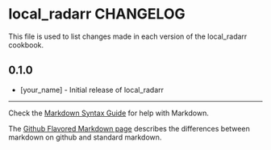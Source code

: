 # local_radarr CHANGELOG

This file is used to list changes made in each version of the local_radarr cookbook.

## 0.1.0
- [your_name] - Initial release of local_radarr

- - -
Check the [Markdown Syntax Guide](http://daringfireball.net/projects/markdown/syntax) for help with Markdown.

The [Github Flavored Markdown page](http://github.github.com/github-flavored-markdown/) describes the differences between markdown on github and standard markdown.
